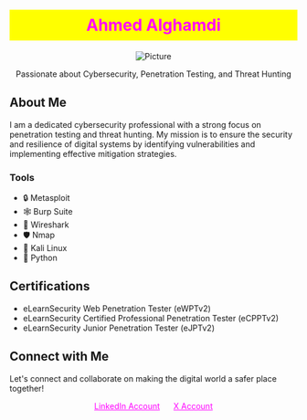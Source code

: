 <h1 align="center" style="color:#FF00FF; background-color:#FFFF00; padding:10px;">Ahmed Alghamdi</h1>

<p align="center">
  <img src="https://media.giphy.com/media/v1.Y2lkPTc5MGI3NjExbmdpNGN0ZzhycGJ0cjZ0aW95bHhwYzY0Y2liNW52djQzYTI5N283ZSZlcD12MV9pbnRlcm5hbF9naWZfYnlfaWQmY3Q9Zw/9WC8WTZsFxkRi/giphy.gif" alt="Picture">
</p>

<p align="center">Passionate about Cybersecurity, Penetration Testing, and Threat Hunting</p>

## About Me

I am a dedicated cybersecurity professional with a strong focus on penetration testing and threat hunting. My mission is to ensure the security and resilience of digital systems by identifying vulnerabilities and implementing effective mitigation strategies.

### Tools

- 🔒 Metasploit
- 🕸️ Burp Suite
- 📡 Wireshark
- 🛡️ Nmap
- 🧰 Kali Linux
- 🚀 Python

## Certifications

- eLearnSecurity Web Penetration Tester (eWPTv2)
- eLearnSecurity Certified Professional Penetration Tester (eCPPTv2)
- eLearnSecurity Junior Penetration Tester (eJPTv2)

## Connect with Me

Let's connect and collaborate on making the digital world a safer place together!

<p align="center">
  <a href="https://www.linkedin.com/in/ahmedalghamdicys/" target="_blank" rel="noopener noreferrer" style="margin-right: 20px; color: #FF00FF;">LinkedIn Account</a>
  <a href="https://x.com/ilafg7" target="_blank" rel="noopener noreferrer" style="color: #FF00FF;">X Account</a>
</p>
